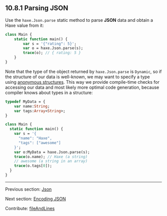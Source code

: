 ## 10.8.1 Parsing JSON

Use the `haxe.Json.parse` static method to parse **JSON** data and obtain a Haxe value from it:
```haxe
class Main {
    static function main() {
        var s = '{"rating": 5}';
        var o = haxe.Json.parse(s);
        trace(o); // { rating: 5 }
    }
}

```

Note that the type of the object returned by `haxe.Json.parse` is `Dynamic`, so if the structure of our data is well-known, we may want to specify a type using [anonymous structures](types-anonymous-structure.md). This way we provide compile-time checks for accessing our data and most likely more optimal code generation, because compiler knows about types in a structure:
```haxe
typedef MyData = {
    var name:String;
    var tags:Array<String>;
}

class Main {
  static function main() {
    var s = '{
      "name": "Haxe",
      "tags": ["awesome"]
    }';
    var o:MyData = haxe.Json.parse(s);
    trace(o.name); // Haxe (a string)
    // awesome (a string in an array)
    trace(o.tags[0]);
  }
}

```

---

Previous section: [Json](std-Json.md)

Next section: [Encoding JSON](std-Json-encoding.md)

Contribute: [fileAndLines](https://github.com/HaxeFoundation/HaxeManual/blob/master/10-std.tex#L339-339)